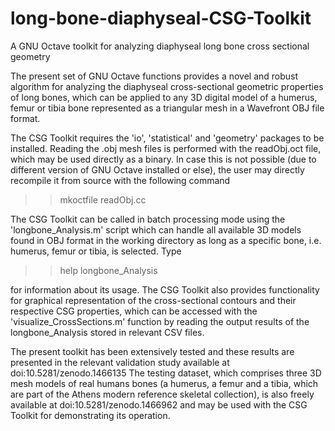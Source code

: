 # long-bone-diaphyseal-CSG-Toolkit
A GNU Octave toolkit for analyzing diaphyseal long bone cross sectional geometry

The present set of GNU Octave functions provides a novel and robust algorithm for
analyzing the diaphyseal cross-sectional geometric properties of long bones, which
can be applied to any 3D digital model of a humerus, femur or tibia bone represented
as a triangular mesh in a Wavefront OBJ file format.

The CSG Toolkit requires the 'io', 'statistical' and 'geometry' packages to be
installed. Reading the .obj mesh files is performed with the readObj.oct file,
which may be used directly as a binary. In case this is not possible (due to
different version of GNU Octave installed or else), the user may directly recompile
it from source with the following command

>> mkoctfile readObj.cc

The CSG Toolkit can be called in batch processing mode using the 'longbone_Analysis.m'
script which can handle all available 3D models found in OBJ format in the working
directory as long as a specific bone, i.e. humerus, femur or tibia, is selected. Type

>> help longbone_Analysis

for information about its usage. The CSG Toolkit also provides functionality for
graphical representation of the cross-sectional contours and their respective CSG
properties, which can be accessed with the 'visualize_CrossSections.m' function by
reading the output results of the longbone_Analysis stored in relevant CSV files.

The present toolkit has been extensively tested and these results are presented
in the relevant validation study available at doi:10.5281/zenodo.1466135
The testing dataset, which comprises three 3D mesh models of real humans bones 
(a humerus, a femur and a tibia, which are part of the Athens modern reference
skeletal collection), is also freely available at doi:10.5281/zenodo.1466962 and 
may be used with the CSG Toolkit for demonstrating its operation.
